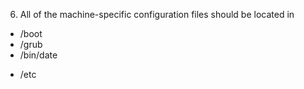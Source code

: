 6. All of the machine-specific configuration files should be located in
* /boot
* /grub
* /bin/date
+ /etc
